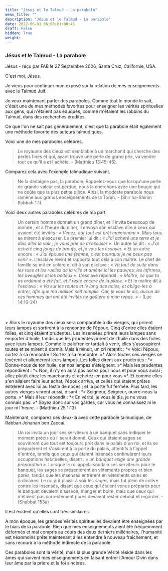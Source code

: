 ```yaml
---
title: "Jésus et le Talmud - La parabole"
menu_title: ""
description: "Jésus et le Talmud - La parabole"
date: 2022-06-01 06:00:01+00:45
draft: False
hidden: True
weight:
---
```

### Jésus et le Talmud - La parabole

Jésus - reçu par FAB le 27 Septembre 2006, Santa Cruz, Californie, USA.

C'est moi, Jésus.

Je viens pour continuer mon exposé sur la relation de mes enseignements avec le Talmud Juif.

Je veux maintenant parler des paraboles. Comme tout le monde le sait, c'était une de mes méthodes favorites pour enseigner les vérités spirituelles aux gens, qui n'étaient pas éduqués, comme m'étaient les rabbins du Talmud, dans des recherches érudites.

Ce que l'on ne sait pas généralement, c'est que la parabole était également une méthode favorite des auteurs talmudiques.

Voici une de mes paraboles célèbres.

> Le royaume des cieux est semblable à un marchand qui cherche des perles fines et qui, ayant trouvé une perle de grand prix, va vendre tout ce qu'il a et l'achète. - (Matthieu 13:45-46).

Comparez cela avec l'exemple talmudique suivant.

> Ne la dédaigne pas, la parabole. Rappelez-vous que lorsqu'une perle de grande valeur est perdue, nous la cherchons avec une bougie qui ne coûte que la plus petite pièce. Ainsi, la modeste parabole nous ramène aux grands enseignements de la Torah. - (Shir ha-Shirim Rabbah 1:1).

Voici deux autres paraboles célèbres de ma part.

> Un certain homme donnait un grand dîner, et il invita beaucoup de monde ; et à l'heure du dîner, il envoya son esclave dire à ceux qui avaient été invités : *« Venez, car tout est prêt maintenant »*. Mais tous se mirent à s'excuser. Le premier lui dit : *« J'ai acheté une terre et je dois aller la voir ; je vous prie de m'excuser »*. Un autre lui dit : *« J'ai acheté cinq jougs de bœufs, et je vais les essayer. »* Et un autre encore : *« J'ai épousé une femme, c'est pourquoi je ne peux pas venir »*. L'esclave revint et rapporta tout cela à son maître. Le chef de famille se mit en colère et dit à son esclave : *« Va tout de suite dans les rues et les ruelles de la ville et amène ici les pauvres, les infirmes, les aveugles et les boiteux »*. L'esclave répondit : *« Maître, ce que tu as ordonné a été fait, et il reste encore de la place. »* Et le maître dit à l'esclave : *« Va sur les routes et le long des haies, et oblige-les à entrer, afin que ma maison soit remplie. Car, je vous le dis, aucun de ces hommes qui ont été invités ne goûtera à mon repas. »* - (Luc 14:16-24)
<br>
<br>
> Alors le royaume des cieux sera comparable à dix vierges, qui prirent leurs lampes et sortirent à la rencontre de l'époux. Cinq d'entre elles étaient folles, et cinq étaient prudentes. Les insensées prirent leurs lampes sans emporter d'huile, tandis que les prudentes prirent de l'huile dans des fioles avec leurs lampes. Comme le palefrenier tardait à venir, elles s'assoupirent toutes et se mirent à dormir. Mais à minuit, un cri retentit : *« Voici l'époux, sortez à sa rencontre ! Sortez à sa rencontre. »* Alors toutes ces vierges se levèrent et allumèrent leurs lampes. Les folles dirent aux prudentes : *« Donne-nous de ton huile, car nos lampes s'éteignent. »* Mais les prudentes répondirent : *« Non, il n'y en aura pas assez pour nous et pour vous aussi ; allez plutôt chez les marchands et achetez-en pour vous »*. Et comme elles s'en allaient faire leur achat, l'époux arriva, et celles qui étaient prêtes entrèrent avec lui au festin de noces ; et la porte fut fermée. Plus tard, les autres vierges vinrent aussi, disant : *« Seigneur, Seigneur, ouvre-nous la porte. »* Mais il leur répondit : *« En vérité, je vous le dis, je ne vous connais pas. »* Soyez donc sur vos gardes, car vous ne connaissez ni le jour ni l'heure. - (Matthieu 25 1:13)

Maintenant, comparez ces deux-là avec cette parabole talmudique, de Rabban Johanan ben Zaccai.

> Un roi invita un jour ses serviteurs à un banquet sans indiquer le moment précis où il serait donné. Ceux qui étaient sages se souvinrent que tout est toujours prêt dans le palais d'un roi, et ils se préparèrent et s'assirent à la porte du palais, attentifs à l'appel d'entrée, tandis que ceux qui étaient insensés continuèrent leurs occupations habituelles, disant : *« un banquet exige une grande préparation »*. Lorsque le roi appela soudain ses serviteurs pour le banquet, les sages se présentèrent en vêtements propres et bien parés, tandis que les insensés entrèrent en vêtements sales et ordinaires. Le roi prit plaisir à voir les sages, mais fut plein de colère contre les insensés, disant que ceux qui étaient venus préparés pour le banquet devaient s'asseoir, manger et boire, mais que ceux qui n'étaient pas correctement parés devaient rester debout et regarder. - (Shabbat 153a)

Il est évident qu'elles sont très similaires.

A mon époque, les grandes Vérités spirituelles devaient être enseignées par le biais de la parabole. Bien que mes enseignements aient été fréquemment déformés et mal compris au cours des deux derniers millénaires, l'humanité est néanmoins prête maintenant à les entendre à nouveau fraîchement, et sans recourir à la méthode indirecte de la parabole.

Ces paraboles sont la Vérité, mais la plus grande Vérité réside dans les âmes qui suivent mes enseignements en faisant entrer l'Amour Divin dans leur âme par la prière et la foi sincères.
